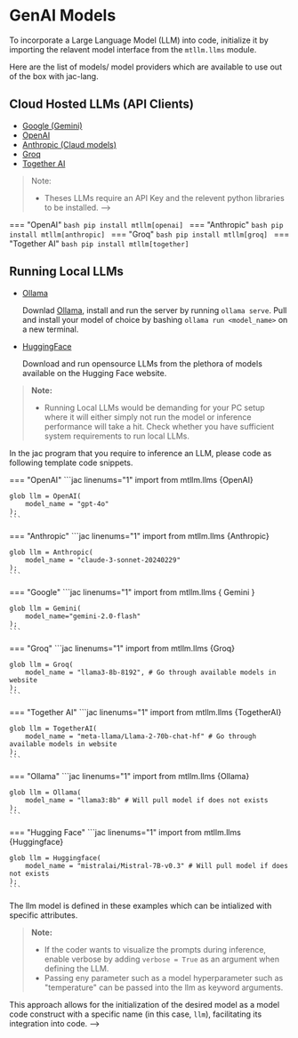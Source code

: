 # GenAI Models

<!-- - Remote model APIs
- Local model APIs
- Creating your own model interface -->

To incorporate a Large Language Model (LLM) into code, initialize it by importing the relavent model interface from the ```mtllm.llms``` module.

Here are the list of models/ model providers which are available to use out of the box with jac-lang.

## Cloud Hosted LLMs (API Clients)

 - [Google (Gemini)](https://aistudio.google.com/welcome)
 - [OpenAI](https://openai.com/index/openai-api/)
 - [Anthropic (Claud models)](https://www.anthropic.com/)
 - [Groq](https://groq.com/)
 - [Together AI](https://www.together.ai/)

> Note:
>
> - Theses LLMs require an API Key and the relevent python libraries to be installed. -->

=== "OpenAI"
    ```bash
    pip install mtllm[openai]
    ```
=== "Anthropic"
    ```bash
    pip install mtllm[anthropic]
    ```
=== "Groq"
    ```bash
    pip install mtllm[groq]
    ```
=== "Together AI"
    ```bash
    pip install mtllm[together]
    ```

## Running Local LLMs

 - [Ollama](https://ollama.com/library)

    Downlad [Ollama](https://ollama.com/download), install and run the server by running ```ollama serve```. Pull and install your model of choice by bashing ```ollama run <model_name>``` on a new terminal.

 - [HuggingFace](https://huggingface.co/)

    Download and run opensource LLMs from the plethora of models available on the Hugging Face website.

> **Note:**
>
> - Running Local LLMs would be demanding for your PC setup where it will either simply not run the model or inference performance will take a hit. Check whether you have sufficient system requirements to run local LLMs.

In the jac program that you require to inference an LLM, please code as following template code snippets.

=== "OpenAI"
    ```jac linenums="1"
    import from mtllm.llms {OpenAI}

    glob llm = OpenAI(
        model_name = "gpt-4o"
    );
    ```
=== "Anthropic"
    ```jac linenums="1"
    import from mtllm.llms {Anthropic}

    glob llm = Anthropic(
        model_name = "claude-3-sonnet-20240229"
    );
    ```
=== "Google"
    ```jac linenums="1"
    import from mtllm.llms { Gemini }

    glob llm = Gemini(
        model_name="gemini-2.0-flash"
    );
    ```
=== "Groq"
    ```jac linenums="1"
    import from mtllm.llms {Groq}

    glob llm = Groq(
        model_name = "llama3-8b-8192", # Go through available models in website
    );
    ```
=== "Together AI"
    ```jac linenums="1"
    import from mtllm.llms {TogetherAI}

    glob llm = TogetherAI(
        model_name = "meta-llama/Llama-2-70b-chat-hf" # Go through available models in website
    );
    ```
=== "Ollama"
    ```jac linenums="1"
    import from mtllm.llms {Ollama}

    glob llm = Ollama(
        model_name = "llama3:8b" # Will pull model if does not exists
    );
    ```
=== "Hugging Face"
    ```jac linenums="1"
    import from mtllm.llms {Huggingface}

    glob llm = Huggingface(
        model_name = "mistralai/Mistral-7B-v0.3" # Will pull model if does not exists
    );
    ```

The llm model is defined in these examples which can be intialized with specific attributes.

> **Note:**
>
> - If the coder wants to visualize the prompts during inference, enable verbose by adding ```verbose = True``` as an argument when defining the LLM.
> - Passing eny parameter such as a model hyperparameter such as "temperature" can be passed into the llm as keyword arguments.

This approach allows for the initialization of the desired model as a model code construct with a specific name (in this case, `llm`), facilitating its integration into code. -->